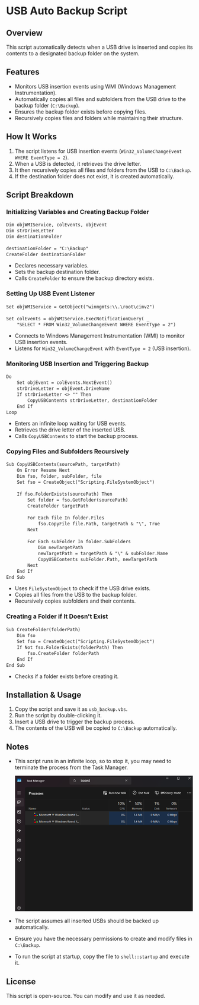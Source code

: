 # USB Auto Backup Script

## Overview
This script automatically detects when a USB drive is inserted and copies its contents to a designated backup folder on the system.

## Features
- Monitors USB insertion events using WMI (Windows Management Instrumentation).
- Automatically copies all files and subfolders from the USB drive to the backup folder (`C:\Backup`).
- Ensures the backup folder exists before copying files.
- Recursively copies files and folders while maintaining their structure.

## How It Works
1. The script listens for USB insertion events (`Win32_VolumeChangeEvent WHERE EventType = 2`).
2. When a USB is detected, it retrieves the drive letter.
3. It then recursively copies all files and folders from the USB to `C:\Backup`.
4. If the destination folder does not exist, it is created automatically.

## Script Breakdown

### Initializing Variables and Creating Backup Folder
```vbscript
Dim objWMIService, colEvents, objEvent
Dim strDriveLetter
Dim destinationFolder

destinationFolder = "C:\Backup"
CreateFolder destinationFolder
```
- Declares necessary variables.
- Sets the backup destination folder.
- Calls `CreateFolder` to ensure the backup directory exists.

### Setting Up USB Event Listener
```vbscript
Set objWMIService = GetObject("winmgmts:\\.\root\cimv2")

Set colEvents = objWMIService.ExecNotificationQuery( _
    "SELECT * FROM Win32_VolumeChangeEvent WHERE EventType = 2")
```
- Connects to Windows Management Instrumentation (WMI) to monitor USB insertion events.
- Listens for `Win32_VolumeChangeEvent` with `EventType = 2` (USB insertion).

### Monitoring USB Insertion and Triggering Backup
```vbscript
Do
    Set objEvent = colEvents.NextEvent()
    strDriveLetter = objEvent.DriveName
    If strDriveLetter <> "" Then
        CopyUSBContents strDriveLetter, destinationFolder
    End If
Loop
```
- Enters an infinite loop waiting for USB events.
- Retrieves the drive letter of the inserted USB.
- Calls `CopyUSBContents` to start the backup process.

### Copying Files and Subfolders Recursively
```vbscript
Sub CopyUSBContents(sourcePath, targetPath)
    On Error Resume Next
    Dim fso, folder, subFolder, file
    Set fso = CreateObject("Scripting.FileSystemObject")

    If fso.FolderExists(sourcePath) Then
        Set folder = fso.GetFolder(sourcePath)
        CreateFolder targetPath

        For Each file In folder.Files
            fso.CopyFile file.Path, targetPath & "\", True
        Next

        For Each subFolder In folder.SubFolders
            Dim newTargetPath
            newTargetPath = targetPath & "\" & subFolder.Name
            CopyUSBContents subFolder.Path, newTargetPath
        Next
    End If
End Sub
```
- Uses `FileSystemObject` to check if the USB drive exists.
- Copies all files from the USB to the backup folder.
- Recursively copies subfolders and their contents.

### Creating a Folder if It Doesn't Exist
```vbscript
Sub CreateFolder(folderPath)
    Dim fso
    Set fso = CreateObject("Scripting.FileSystemObject")
    If Not fso.FolderExists(folderPath) Then
        fso.CreateFolder folderPath
    End If
End Sub
```
- Checks if a folder exists before creating it.

## Installation & Usage
1. Copy the script and save it as `usb_backup.vbs`.
2. Run the script by double-clicking it.
3. Insert a USB drive to trigger the backup process.
4. The contents of the USB will be copied to `C:\Backup` automatically.

## Notes
- This script runs in an infinite loop, so to stop it, you may need to terminate the process from the Task Manager.

  ![How to Stop the Program](https://github.com/puneethreddy592/USB-Auto-Backup/blob/94aee01a2f35dbc1d06fb0d7edc979efd0372f27/howto.png)

- The script assumes all inserted USBs should be backed up automatically.
- Ensure you have the necessary permissions to create and modify files in `C:\Backup`.
- To run the script at startup, copy the file to `shell::startup` and execute it.

## License
This script is open-source. You can modify and use it as needed.
